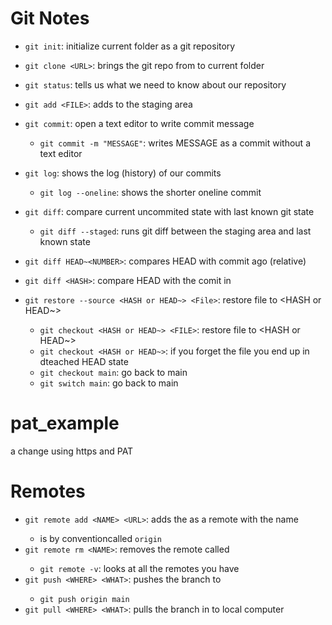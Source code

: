 # Git Notes

- `git init`: initialize current folder as a git repository
- `git clone <URL>`: brings the git repo from <URL> to current folder
- `git status`: tells us what we need to know about our repository

- `git add <FILE>`: adds <FILE> to the staging area
- `git commit`: open a text editor to write commit message
    - `git commit -m "MESSAGE"`: writes MESSAGE as a commit without a text editor

- `git log`: shows the log (history) of our commits
    - `git log --oneline`: shows the shorter oneline commit

- `git diff`: compare current uncommited state with last known git state
    - `git diff --staged`: runs git diff between the staging area and last known state
- `git diff HEAD~<NUMBER>`: compares HEAD with commit <NUMBER> ago (relative)
- `git diff <HASH>`: compare HEAD with the comit in <HASH>

- `git restore --source <HASH or HEAD~> <File>`: restore file to <HASH or HEAD~>
    - `git checkout <HASH or HEAD~> <FILE>`: restore file to <HASH or HEAD~>
    - `git checkout <HASH or HEAD~>`: if you forget the file you end up in dteached HEAD state
    - `git checkout main`: go back to main
    - `git switch main`: go back to main 

# pat_example
a change using https and PAT 

# Remotes
    
- `git remote add <NAME> <URL>`: adds the <URL> as a remote with the name <NAME>
    - <NAME> is by conventioncalled `origin`
- `git remote rm <NAME>`: removes the remote called <NAME>
    - `git remote -v`: looks at all the remotes you have
- `git push <WHERE> <WHAT>`: pushes the <WHAT> branch to <WHERE>
    - `git push origin main`
- `git pull <WHERE> <WHAT>`: pulls the <WHAT> branch in <WHERE> to local computer
